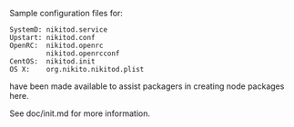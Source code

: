 Sample configuration files for:
```
SystemD: nikitod.service
Upstart: nikitod.conf
OpenRC:  nikitod.openrc
         nikitod.openrcconf
CentOS:  nikitod.init
OS X:    org.nikito.nikitod.plist
```
have been made available to assist packagers in creating node packages here.

See doc/init.md for more information.
